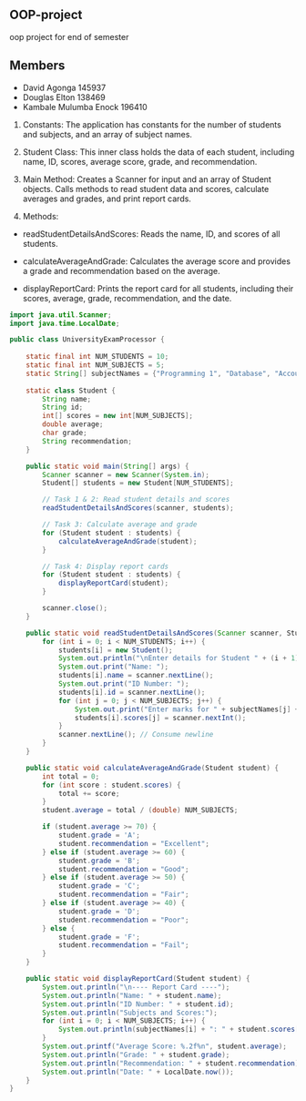 ## OOP-project
oop project for end of semester
## Members
- David Agonga 145937
- Douglas Elton 138469
- Kambale Mulumba Enock 196410
  
1. Constants: 
The application has constants for the number of students and subjects, and an array of subject names.

2. Student Class:
This inner class holds the data of each student, including name, ID, scores, average score, grade, and recommendation.

3. Main Method:
Creates a Scanner for input and an array of Student objects.
Calls methods to read student data and scores, calculate averages and grades, and print report cards.

4. Methods:
- readStudentDetailsAndScores: Reads the name, ID, and scores of all students.

- calculateAverageAndGrade: Calculates the average score and provides a grade and recommendation based on the average.

- displayReportCard: Prints the report card for all students, including their scores, average, grade, recommendation, and the date.

```java
import java.util.Scanner;
import java.time.LocalDate;

public class UniversityExamProcessor {
    
    static final int NUM_STUDENTS = 10;
    static final int NUM_SUBJECTS = 5;
    static String[] subjectNames = {"Programming 1", "Database", "Accounting", "web Development", "Data Structure"};
    
    static class Student {
        String name;
        String id;
        int[] scores = new int[NUM_SUBJECTS];
        double average;
        char grade;
        String recommendation;
    }

    public static void main(String[] args) {
        Scanner scanner = new Scanner(System.in);
        Student[] students = new Student[NUM_STUDENTS];

        // Task 1 & 2: Read student details and scores
        readStudentDetailsAndScores(scanner, students);

        // Task 3: Calculate average and grade
        for (Student student : students) {
            calculateAverageAndGrade(student);
        }

        // Task 4: Display report cards
        for (Student student : students) {
            displayReportCard(student);
        }

        scanner.close();
    }

    public static void readStudentDetailsAndScores(Scanner scanner, Student[] students) {
        for (int i = 0; i < NUM_STUDENTS; i++) {
            students[i] = new Student();
            System.out.println("\nEnter details for Student " + (i + 1));
            System.out.print("Name: ");
            students[i].name = scanner.nextLine();
            System.out.print("ID Number: ");
            students[i].id = scanner.nextLine();
            for (int j = 0; j < NUM_SUBJECTS; j++) {
                System.out.print("Enter marks for " + subjectNames[j] + ": ");
                students[i].scores[j] = scanner.nextInt();
            }
            scanner.nextLine(); // Consume newline
        }
    }

    public static void calculateAverageAndGrade(Student student) {
        int total = 0;
        for (int score : student.scores) {
            total += score;
        }
        student.average = total / (double) NUM_SUBJECTS;

        if (student.average >= 70) {
            student.grade = 'A';
            student.recommendation = "Excellent";
        } else if (student.average >= 60) {
            student.grade = 'B';
            student.recommendation = "Good";
        } else if (student.average >= 50) {
            student.grade = 'C';
            student.recommendation = "Fair";
        } else if (student.average >= 40) {
            student.grade = 'D';
            student.recommendation = "Poor";
        } else {
            student.grade = 'F';
            student.recommendation = "Fail";
        }
    }

    public static void displayReportCard(Student student) {
        System.out.println("\n---- Report Card ----");
        System.out.println("Name: " + student.name);
        System.out.println("ID Number: " + student.id);
        System.out.println("Subjects and Scores:");
        for (int i = 0; i < NUM_SUBJECTS; i++) {
            System.out.println(subjectNames[i] + ": " + student.scores[i]);
        }
        System.out.printf("Average Score: %.2f%n", student.average);
        System.out.println("Grade: " + student.grade);
        System.out.println("Recommendation: " + student.recommendation);
        System.out.println("Date: " + LocalDate.now());
    }
}

```
